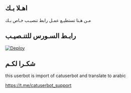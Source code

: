 ## اهـلا بـك
مـن هـنا تستطيـع عمـل رابط تنصيـب خـاص بـك

## رابـط السـورس للتنـصيـب

[![Deploy](https://www.herokucdn.com/deploy/button.svg)](https://heroku.com/deploy?template=https://github.com/elyasii/jmthon)

## شكـرا لكـم 


this userbot is import of catuserbot and translate to arabic

https://t.me/catuserbot_support
